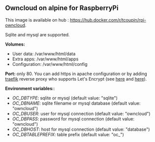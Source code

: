 ## Owncloud on alpine for RaspberryPi

This image is available on hub : https://hub.docker.com/r/tcoupin/rpi-owncloud.

Sqlite and mysql are supported.

**Volumes:**

- User data: /var/www/html/data
- Extra apps: /var/www/html/apps
- Configuration: /var/www/html/config

**Port:** only 80. You can add https in apache configuration or by adding [traefik](https://traefik.io) reverse proxy who supports Let's Encrypt (see [here](../../myStack/owncloud/) and [here](../../conf/owncloud)).

**Environment variables:**:

- *OC_DBTYPE*: sqlite or mysql (default value: "sqlite")
- *OC_DBNAME*: sqlite filename or mysql database (default value: "owncloud")
- *OC_DBUSER*: user for mysql connection (default value: "owncloud")
- *OC_DBPASS*: password for mysql connection (default value: "owncloud")
- *OC_DBHOST*: host for mysql connection (default value: "database")
- *OC_DBTABLEPREFIX*: table prefix (default value: "oc_")
